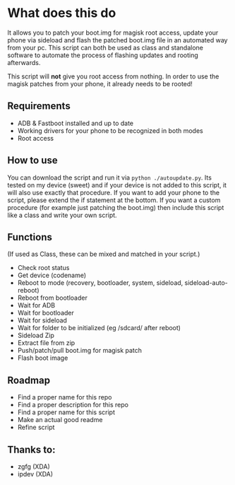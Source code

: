 # What does this do

It allows you to patch your boot.img for magisk root access, update your phone via sideload and flash the patched boot.img file in an automated way from your pc. This script can both be used as class and standalone software to automate the process of flashing updates and rooting afterwards.

This script will **not** give you root access from nothing. In order to use the magisk patches from your phone, it already needs to be rooted!


## Requirements

- ADB & Fastboot installed and up to date
- Working drivers for your phone to be recognized in both modes
- Root access


## How to use

You can download the script and run it via `python ./autoupdate.py`. Its tested on my device (sweet) and if your device is not added to this script, it will also use exactly that procedure. If you want to add your phone to the script, please extend the if statement at the bottom. If you want a custom procedure (for example just patching the boot.img) then include this script like a class and write your own script.

## Functions

(If used as Class, these can be mixed and matched in your script.)

- Check root status
- Get device (codename)
- Reboot to mode (recovery, bootloader, system, sideload, sideload-auto-reboot)
- Reboot from bootloader
- Wait for ADB
- Wait for bootloader
- Wait for sideload
- Wait for folder to be initialized (eg /sdcard/ after reboot)
- Sideload Zip
- Extract file from zip
- Push/patch/pull boot.img for magisk patch
- Flash boot image

## Roadmap

- Find a proper name for this repo
- Find a proper description for this repo
- Find a proper name for this script
- Make an actual good readme
- Refine script


## Thanks to:

- zgfg (XDA)
- ipdev (XDA)